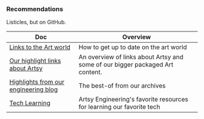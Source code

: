 ### Recommendations

Listicles, but on GitHub.

<!-- prettier-ignore-start -->
<!-- start_toc -->
| Doc | Overview |
|--|--|
| [Links to the Art world](/recommendations/art.md#readme) | How to get up to date on the art world |
| [Our highlight links about Artsy](/recommendations/artsy.md#readme) | An overview of links about Artsy and some of our bigger packaged Art content. |
| [Highlights from our engineering blog](/recommendations/blog.md#readme) | The best-of from our archives |
| [Tech Learning](/recommendations/tech_learning.md#readme) | Artsy Engineering's favorite resources for learning our favorite tech |
<!-- end_toc -->
<!-- prettier-ignore-end -->

